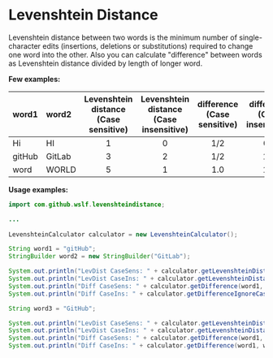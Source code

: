 # Levenshtein Distance

Levenshtein distance between two words is the minimum number of single-character edits (insertions, deletions or substitutions) required to change one word into the other. Also you can calculate "difference" between words as Levenshtein distance divided by length of longer word.

**Few examples:**

| word1 | word2 | Levenshtein distance <br /> (Case sensitive) | Levenshtein distance <br /> (Case insensitive) | difference <br /> (Case sensitive) | difference <br /> (Case insensitive) |
| :------ | :------ | :------: | :------: | :------: | :------: |
| Hi | HI | 1 | 0 | 1/2 | 0.0 |
| gitHub | GitLab | 3 | 2 | 1/2 | 1/3 |
| word | WORLD | 5 | 1 | 1.0 | 1/5 |

**Usage examples:**

```java
import com.github.wslf.levenshteindistance;

...
    
LevenshteinCalculator calculator = new LevenshteinCalculator();

String word1 = "gitHub";
StringBuilder word2 = new StringBuilder("GitLab");

System.out.println("LevDist CaseSens: " + calculator.getLevenshteinDistance(word1, word2));
System.out.println("LevDist CaseIns: " + calculator.getLevenshteinDistanceIgnoreCase(word1, word2));
System.out.println("Diff CaseSens: " + calculator.getDifference(word1, word2));
System.out.println("Diff CaseIns: " + calculator.getDifferenceIgnoreCase(word1, word2));

String word3 = "GitHub";

System.out.println("LevDist CaseSens: " + calculator.getLevenshteinDistance(word1, word3, true));
System.out.println("LevDist CaseIns: " + calculator.getLevenshteinDistance(word1, word3, false));
System.out.println("Diff CaseSens: " + calculator.getDifference(word1, word3, true));
System.out.println("Diff CaseIns: " + calculator.getDifference(word1, word3, false));

```
